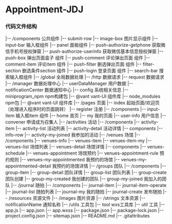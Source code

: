 # Appointment-JDJ
 
### 代码文件结构

|-- /components 公共组件
    |-- submit-row 
    |-- image-box 图片显示组件
    |-- input-bar 输入框组件
    |-- panel 面板组件
    |-- push-authorize-getphone 获取微信手机号授权弹窗
    |-- push-authorize-userinfo 获取微信基本信息授权弹窗
    |-- push-box 弹出页面盒子 组件
    |-- push-comment 评论弹出页面 组件
        |-- comment-item 评论item 组件
    |-- push-filter 删选弹出页面 组件
        |-- filter-section 删选条件section 组件
    |-- push-login 登录页面 组件
    |-- search-bar 搜索输入框组件
|-- /global 全局数据处理
    |-- /http 数据请求
        |-- request 数据请求
    |-- /manager 数据处理中心
        |-- userDataManager 用户数据
    |-- notificationCenter 数据通知中心
    |-- config 系统相关信息
|-- miniprogram_npm npm构建包
    |-- @vant vant-UI 组件库
|-- node_modules npm包
    |-- @vant vant-UI 组件库
|-- /pages 页面
    |-- index 起始页面/欢迎页（处理进入程序时的页面跳转）
    |-- register 注册
        |-- /components
            |-- input-item 输入框item 组件
    |-- home 首页
    |-- my 我的页面
    |-- user-info 用户信息
    |-- convener 申请成为召集人
    |-- /activities 活动
        |-- /components
            |-- activity-item
        |-- activity-list 活动列表
        |-- activity-detail 活动详情
            |-- components
                |-- info-row
        |-- activity-my-joined 我参加的活动
    |-- /venues 场馆
        |-- /components
            |-- venues-info
            |-- venues-item
            |-- venues-item-my
        |-- venues-list 场馆列表
        |-- venues-detail 场馆详情
            |-- components
                |-- venues-schedule
        |-- venues-appointment 场馆预约
        |-- venues-appointment-rule 预约规则
        |-- venues-my-appointmented 我预约的场馆
        |-- venues-my-appointmented-detail 我预约的场馆详情
    |-- /groups 团队
        |-- /components
            |-- group-item
        |-- group-detail 团队详情
        |-- group-list 团队列表
        |-- group-create 团队创建
        |-- group-my-created 我创建的团队
        |-- group-my-joined 我加入的团队
    |-- /journal 随拍
        |-- /components
            |-- journal-item
            |-- journal-item-operate
        |-- journal-list 随拍列表
        |-- journal-my 我的随拍
        |-- journal-create 发布随拍
|-- /resources 资源文件
    |-- /images 图片资源
    |-- /strings 文本资源
        |-- notificationName 通知名称
|-- /utils 工具包
    |-- tool wxs工具库
    |-- util 工具
|-- app.js
|-- app.json
|-- app.wxss
|-- package.json
|-- package-lock.json
|-- project.config.json
|-- sitemap.json
|-- README.md
|-- .gitattributes